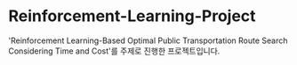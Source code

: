 # Reinforcement-Learning-Project
'Reinforcement Learning-Based  Optimal Public Transportation Route Search Considering Time and Cost'를 주제로 진행한 프로젝트입니다.
